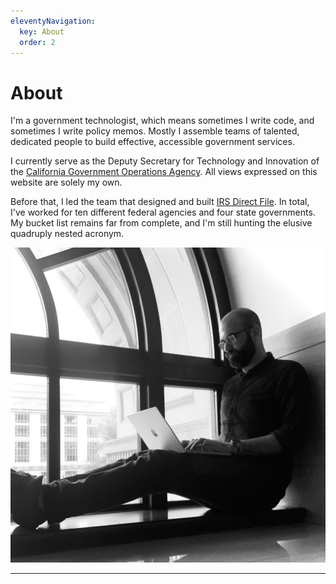 ```yaml
---
eleventyNavigation:
  key: About
  order: 2
---
```


# About

I'm a government technologist, which means sometimes I write code, and sometimes I write policy memos. Mostly I assemble teams of talented, dedicated people to build effective, accessible government services.

I currently serve as the Deputy Secretary for Technology and Innovation of the [California Government Operations Agency](https://www.govops.ca.gov). All views expressed on this website are solely my own.

Before that, I led the team that designed and built [IRS Direct File](https://directfile.irs.gov). In total, I've worked for ten different federal agencies and four state governments. My bucket list remains far from complete, and I'm still hunting the elusive quadruply nested acronym.

<img src="./me.jpg" alt="Chris Given types on a laptop while seated on the sill of a large, arched window. He is a white man with a beard and glasses. He wears a dark button-down shirt, slacks, and sneakers. The building is in a neoclassical style, and the National Museum of Natural History is visible outside the window.">

---
